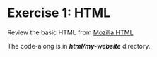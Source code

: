 # Exercise 1: HTML

Review the basic HTML from [Mozilla HTML](https://developer.mozilla.org/en-US/docs/Learn/Getting_started_with_the_web/HTML_basics)

The code-along is in ***html/my-website*** directory.